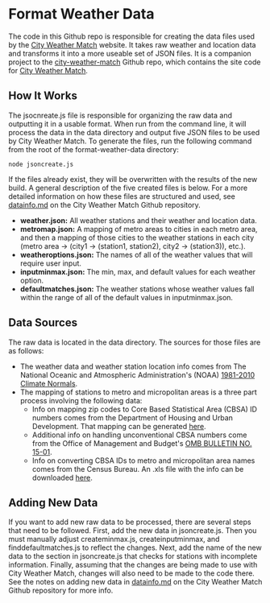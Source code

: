 # Format Weather Data

The code in this Github repo is responsible for creating the data files used by the [City Weather Match](https://www.cityweathermatch.com) website. It takes raw weather and location data and transforms it into a more useable set of JSON files. It is a companion project to the [city-weather-match](https://github.com/mjbuckley/city-weather-match) Github repo, which contains the site code for [City Weather Match](https://www.cityweathermatch.com).


## How It Works

The jsocnreate.js file is responsible for organizing the raw data and outputting it in a usable format. When run from the command line, it will process the data in the data directory and output five JSON files to be used by City Weather Match. To generate the files, run the following command from the root of the format-weather-data directory:

```
node jsoncreate.js
```

If the files already exist, they will be overwritten with the results of the new build. A general description of the five created files is below. For a more detailed information on how these files are structured and used, see [datainfo.md](https://github.com/mjbuckley/city-weather-match/blob/master/datainfo.md) on the City Weather Match Github repository.

- **weather.json:** All weather stations and their weather and location data.
- **metromap.json:** A mapping of metro areas to cities in each metro area, and then a mapping of those cities to the weather stations in each city (metro area -> (city1 -> (station1, station2), city2 -> (station3)), etc.).
- **weatheroptions.json:** The names of all of the weather values that will require user input.
- **inputminmax.json:** The min, max, and default values for each weather option.
- **defaultmatches.json:** The weather stations whose weather values fall within the range of all of the default values in inputminmax.json.


## Data Sources

The raw data is located in the data directory. The sources for those files are as follows:

- The weather data and weather station location info comes from The National Oceanic and Atmospheric Administration's (NOAA) [1981-2010 Climate Normals](https://www.ncdc.noaa.gov/data-access/land-based-station-data/land-based-datasets/climate-normals/1981-2010-normals-data).
- The mapping of stations to metro and micropolitan areas is a three part process involving the following data:
  - Info on mapping zip codes to Core Based Statistical Area (CBSA) ID numbers comes from the Department of Housing and Urban Development. That mapping can be generated [here](https://www.huduser.gov/portal/datasets/usps_crosswalk.html).
  - Additional info on handling unconventional CBSA numbers come from the Office of Management and Budget's [OMB BULLETIN NO. 15-01](https://obamawhitehouse.archives.gov/sites/default/files/omb/bulletins/2015/15-01.pdf).
  - Info on converting CBSA IDs to metro and micropolitan area names comes from the Census Bureau. An .xls file with the info can be downloaded [here](https://www2.census.gov/programs-surveys/metro-micro/geographies/reference-files/2015/delineation-files/list1.xls).


## Adding New Data

If you want to add new raw data to be processed, there are several steps that need to be followed. First, add the new data in jsoncreate.js. Then you must manually adjust createminmax.js, createinputminmax, and finddefaultmatches.js to reflect the changes. Next, add the name of the new data to the section in jsoncreate.js that checks for stations with incomplete information. Finally, assuming that the changes are being made to use with City Weather Match, changes will also need to be made to the code there. See the notes on adding new data in [datainfo.md](https://github.com/mjbuckley/city-weather-match/blob/master/datainfo.md) on the City Weather Match Github repository for more info.

